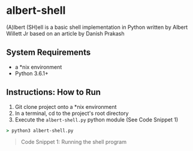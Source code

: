 # albert-shell

(A)lbert (SH)ell is a basic shell implementation in Python written by Albert Willett Jr based on an article by Danish Prakash

## System Requirements
- a *nix environment
- Python 3.6.1+

## Instructions: How to Run

1. Git clone project onto a *nix environment
2. In a terminal, cd to the project's root directory
3. Execute the `albert-shell.py` python module (See Code Snippet 1)
```cmd
> python3 albert-shell.py
```

> Code Snippet 1: Running the shell program

